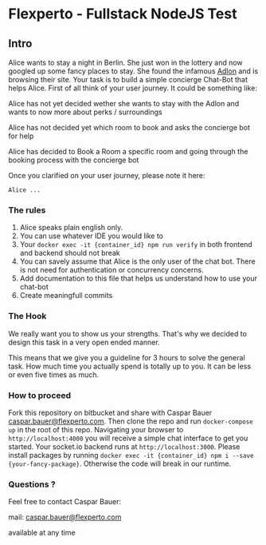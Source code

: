 # Flexperto - Fullstack NodeJS Test

## Intro

Alice wants to stay a night in Berlin. She just won in the lottery and now googled up some fancy places to stay. She found the infamous [Adlon](https://www.google.de/maps/uv?hl=en&pb=!1s0x47a851c6881c041d:0x19e4dfebf31b7ed9!2m22!2m2!1i80!2i80!3m1!2i20!16m16!1b1!2m2!1m1!1e1!2m2!1m1!1e3!2m2!1m1!1e5!2m2!1m1!1e4!2m2!1m1!1e6!3m1!7e115!4shttps://picasaweb.google.com/lh/sredir?uname%3D104793711026383055318%26id%3D6142425933586138834%26target%3DPHOTO!5sadlon+hotel+-+Google+Search&imagekey=!1e3!2s-yeiYMx0JfdI/VT5H17aMhtI/AAAAAAAAAHk/QPmkJVHMy8YKwV663sf3y9PXWn92eIdrACLIBGAYYCw&sa=X&ved=0ahUKEwjMyO_wnvzWAhWE6xQKHe9oAvwQoioItQEwDg) and is browsing their site. Your task is to build a simple concierge Chat-Bot that helps Alice. First of all think of your user journey. It could be something like:

Alice has not yet decided wether she wants to stay with the Adlon and wants to now more about perks / surroundings

Alice has not decided yet which room to book and asks the concierge bot for help

Alice has decided to Book a Room a specific room and going through the booking process with the concierge bot

Once you clarified on your user journey, please note it here:

```
Alice ...
```

### The rules

  1. Alice speaks plain english only.
  2. You can use whatever IDE you would like to
  3. Your ```docker exec -it {container_id} npm run verify``` in both frontend and backend should not break
  4. You can savely assume that Alice is the only user of the chat bot. There is not need for authentication or concurrency concerns.
  5. Add documentation to this file that helps us understand how to use your chat-bot
  6. Create meaningfull commits


### The Hook


We really want you to show us your strengths. That's why we decided to design this task in a very open ended manner.

This means that we give you a guideline for 3 hours to solve the general task. How much time you actually spend is totally up to you. It can be less or even five times as much.


### How to proceed

Fork this repository on bitbucket and share with Caspar Bauer <caspar.bauer@flexperto.com>.
Then clone the repo and run ```docker-compose up``` in the root of this repo. Navigating your browser to ```http://localhost:4000``` you will receive a simple chat interface to get you started. Your socket.io backend runs at ```http://localhost:3000```. Please install packages by running ```docker exec -it {container_id} npm i --save {your-fancy-package}```. Otherwise the code will break in our runtime.

### Questions ?

Feel free to contact Caspar Bauer:

mail: caspar.bauer@flexperto.com

available at any time
